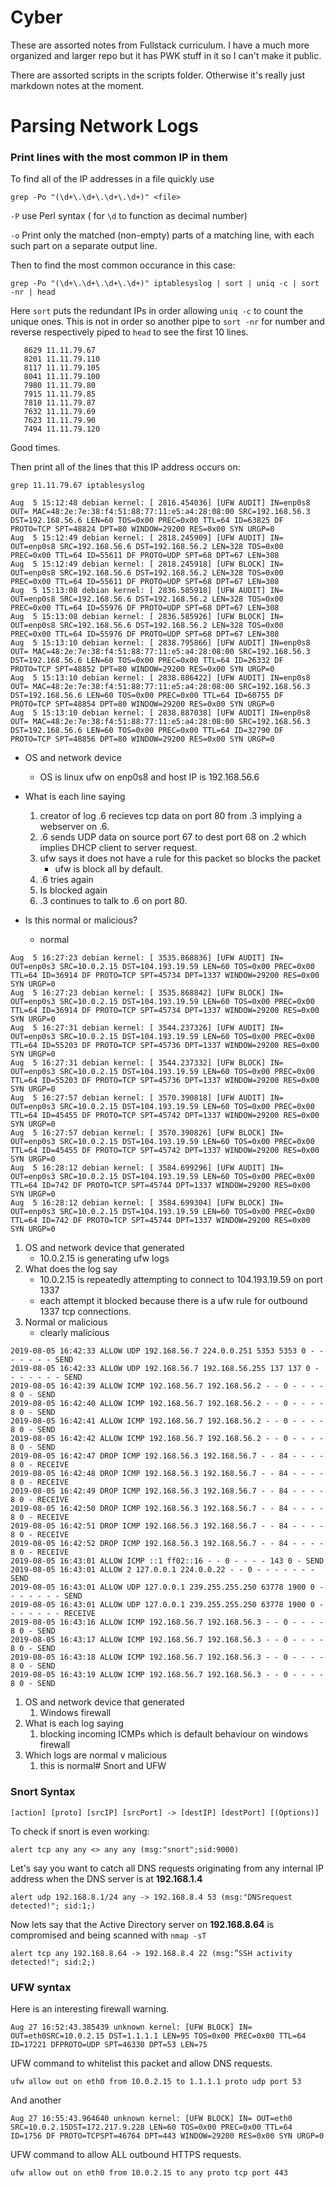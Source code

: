 # Cyber

These are assorted notes from Fullstack curriculum. I have a much more organized and larger repo but it has PWK stuff in it so I can't make it public.

There are assorted scripts in the scripts folder. Otherwise it's really just markdown notes at the moment.

# Parsing Network Logs

### Print lines with the most common IP in them

To find all of the IP addresses in a file quickly use

`grep -Po "(\d+\.\d+\.\d+\.\d+)" <file>`

`-P` use Perl syntax ( for `\d` to function as decimal number)

`-o` Print only the matched (non-empty) parts of a matching line, with  each  such  part  on  a  separate output line.

Then to find the most common occurance in this case:

`grep -Po "(\d+\.\d+\.\d+\.\d+)" iptablesyslog | sort | uniq -c | sort -nr | head`

Here `sort` puts the redundant IPs in order allowing `uniq -c` to count the unique ones. This is not in order so another pipe to `sort -nr` for number and reverse respectively piped to `head` to see the first 10 lines.

```
   8629 11.11.79.67
   8201 11.11.79.110
   8117 11.11.79.105
   8041 11.11.79.100
   7980 11.11.79.80
   7915 11.11.79.85
   7810 11.11.79.87
   7632 11.11.79.69
   7623 11.11.79.90
   7494 11.11.79.120
```

Good times.

Then print all of the lines that this IP address occurs on:

 `grep 11.11.79.67 iptablesyslog`




```
Aug  5 15:12:48 debian kernel: [ 2816.454036] [UFW AUDIT] IN=enp0s8 OUT= MAC=48:2e:7e:38:f4:51:88:77:11:e5:a4:28:08:00 SRC=192.168.56.3 DST=192.168.56.6 LEN=60 TOS=0x00 PREC=0x00 TTL=64 ID=63825 DF PROTO=TCP SPT=48824 DPT=80 WINDOW=29200 RES=0x00 SYN URGP=0
Aug  5 15:12:49 debian kernel: [ 2818.245909] [UFW AUDIT] IN= OUT=enp0s8 SRC=192.168.56.6 DST=192.168.56.2 LEN=328 TOS=0x00 PREC=0x00 TTL=64 ID=55611 DF PROTO=UDP SPT=68 DPT=67 LEN=308
Aug  5 15:12:49 debian kernel: [ 2818.245918] [UFW BLOCK] IN= OUT=enp0s8 SRC=192.168.56.6 DST=192.168.56.2 LEN=328 TOS=0x00 PREC=0x00 TTL=64 ID=55611 DF PROTO=UDP SPT=68 DPT=67 LEN=308
Aug  5 15:13:08 debian kernel: [ 2836.585918] [UFW AUDIT] IN= OUT=enp0s8 SRC=192.168.56.6 DST=192.168.56.2 LEN=328 TOS=0x00 PREC=0x00 TTL=64 ID=55976 DF PROTO=UDP SPT=68 DPT=67 LEN=308
Aug  5 15:13:08 debian kernel: [ 2836.585926] [UFW BLOCK] IN= OUT=enp0s8 SRC=192.168.56.6 DST=192.168.56.2 LEN=328 TOS=0x00 PREC=0x00 TTL=64 ID=55976 DF PROTO=UDP SPT=68 DPT=67 LEN=308
Aug  5 15:13:10 debian kernel: [ 2838.795866] [UFW AUDIT] IN=enp0s8 OUT= MAC=48:2e:7e:38:f4:51:88:77:11:e5:a4:28:08:00 SRC=192.168.56.3 DST=192.168.56.6 LEN=60 TOS=0x00 PREC=0x00 TTL=64 ID=26332 DF PROTO=TCP SPT=48852 DPT=80 WINDOW=29200 RES=0x00 SYN URGP=0
Aug  5 15:13:10 debian kernel: [ 2838.886422] [UFW AUDIT] IN=enp0s8 OUT= MAC=48:2e:7e:38:f4:51:88:77:11:e5:a4:28:08:00 SRC=192.168.56.3 DST=192.168.56.6 LEN=60 TOS=0x00 PREC=0x00 TTL=64 ID=60755 DF PROTO=TCP SPT=48854 DPT=80 WINDOW=29200 RES=0x00 SYN URGP=0
Aug  5 15:13:10 debian kernel: [ 2838.887038] [UFW AUDIT] IN=enp0s8 OUT= MAC=48:2e:7e:38:f4:51:88:77:11:e5:a4:28:08:00 SRC=192.168.56.3 DST=192.168.56.6 LEN=60 TOS=0x00 PREC=0x00 TTL=64 ID=32790 DF PROTO=TCP SPT=48856 DPT=80 WINDOW=29200 RES=0x00 SYN URGP=0
```

- OS and network device
  - OS is linux ufw on enp0s8 and host IP is 192.168.56.6

- What is each line saying
  1. creator of log .6 recieves tcp data on port 80 from .3 implying a webserver on .6.
  2. .6 sends UDP data on source port 67 to dest port 68 on .2 which implies DHCP client to server request.
  3. ufw says it does not have a rule for this packet so blocks the packet
     - ufw is block all by default. 
  4. .6 tries again
  5. Is blocked again
  6. .3 continues to talk to .6 on port 80.
- Is this normal or malicious?
  - normal

```
Aug  5 16:27:23 debian kernel: [ 3535.868836] [UFW AUDIT] IN= OUT=enp0s3 SRC=10.0.2.15 DST=104.193.19.59 LEN=60 TOS=0x00 PREC=0x00 TTL=64 ID=36914 DF PROTO=TCP SPT=45734 DPT=1337 WINDOW=29200 RES=0x00 SYN URGP=0 
Aug  5 16:27:23 debian kernel: [ 3535.868842] [UFW BLOCK] IN= OUT=enp0s3 SRC=10.0.2.15 DST=104.193.19.59 LEN=60 TOS=0x00 PREC=0x00 TTL=64 ID=36914 DF PROTO=TCP SPT=45734 DPT=1337 WINDOW=29200 RES=0x00 SYN URGP=0 
Aug  5 16:27:31 debian kernel: [ 3544.237326] [UFW AUDIT] IN= OUT=enp0s3 SRC=10.0.2.15 DST=104.193.19.59 LEN=60 TOS=0x00 PREC=0x00 TTL=64 ID=55203 DF PROTO=TCP SPT=45736 DPT=1337 WINDOW=29200 RES=0x00 SYN URGP=0 
Aug  5 16:27:31 debian kernel: [ 3544.237332] [UFW BLOCK] IN= OUT=enp0s3 SRC=10.0.2.15 DST=104.193.19.59 LEN=60 TOS=0x00 PREC=0x00 TTL=64 ID=55203 DF PROTO=TCP SPT=45736 DPT=1337 WINDOW=29200 RES=0x00 SYN URGP=0 
Aug  5 16:27:57 debian kernel: [ 3570.390818] [UFW AUDIT] IN= OUT=enp0s3 SRC=10.0.2.15 DST=104.193.19.59 LEN=60 TOS=0x00 PREC=0x00 TTL=64 ID=45455 DF PROTO=TCP SPT=45742 DPT=1337 WINDOW=29200 RES=0x00 SYN URGP=0 
Aug  5 16:27:57 debian kernel: [ 3570.390826] [UFW BLOCK] IN= OUT=enp0s3 SRC=10.0.2.15 DST=104.193.19.59 LEN=60 TOS=0x00 PREC=0x00 TTL=64 ID=45455 DF PROTO=TCP SPT=45742 DPT=1337 WINDOW=29200 RES=0x00 SYN URGP=0 
Aug  5 16:28:12 debian kernel: [ 3584.699296] [UFW AUDIT] IN= OUT=enp0s3 SRC=10.0.2.15 DST=104.193.19.59 LEN=60 TOS=0x00 PREC=0x00 TTL=64 ID=742 DF PROTO=TCP SPT=45744 DPT=1337 WINDOW=29200 RES=0x00 SYN URGP=0 
Aug  5 16:28:12 debian kernel: [ 3584.699304] [UFW BLOCK] IN= OUT=enp0s3 SRC=10.0.2.15 DST=104.193.19.59 LEN=60 TOS=0x00 PREC=0x00 TTL=64 ID=742 DF PROTO=TCP SPT=45744 DPT=1337 WINDOW=29200 RES=0x00 SYN URGP=0 
```

1. OS and network device that generated
   - 10.0.2.15 is generating ufw logs
2. What does the log say
   - 10.0.2.15 is repeatedly attempting to connect to 104.193.19.59 on port 1337
   - each attempt it blocked because there is a ufw rule for outbound 1337 tcp connections.
3. Normal or malicious
   - clearly malicious

```
2019-08-05 16:42:33 ALLOW UDP 192.168.56.7 224.0.0.251 5353 5353 0 - - - - - - - SEND
2019-08-05 16:42:33 ALLOW UDP 192.168.56.7 192.168.56.255 137 137 0 - - - - - - - SEND
2019-08-05 16:42:39 ALLOW ICMP 192.168.56.7 192.168.56.2 - - 0 - - - - 8 0 - SEND
2019-08-05 16:42:40 ALLOW ICMP 192.168.56.7 192.168.56.2 - - 0 - - - - 8 0 - SEND
2019-08-05 16:42:41 ALLOW ICMP 192.168.56.7 192.168.56.2 - - 0 - - - - 8 0 - SEND
2019-08-05 16:42:42 ALLOW ICMP 192.168.56.7 192.168.56.2 - - 0 - - - - 8 0 - SEND
2019-08-05 16:42:47 DROP ICMP 192.168.56.3 192.168.56.7 - - 84 - - - - 8 0 - RECEIVE
2019-08-05 16:42:48 DROP ICMP 192.168.56.3 192.168.56.7 - - 84 - - - - 8 0 - RECEIVE
2019-08-05 16:42:49 DROP ICMP 192.168.56.3 192.168.56.7 - - 84 - - - - 8 0 - RECEIVE
2019-08-05 16:42:50 DROP ICMP 192.168.56.3 192.168.56.7 - - 84 - - - - 8 0 - RECEIVE
2019-08-05 16:42:51 DROP ICMP 192.168.56.3 192.168.56.7 - - 84 - - - - 8 0 - RECEIVE
2019-08-05 16:42:52 DROP ICMP 192.168.56.3 192.168.56.7 - - 84 - - - - 8 0 - RECEIVE
2019-08-05 16:43:01 ALLOW ICMP ::1 ff02::16 - - 0 - - - - 143 0 - SEND
2019-08-05 16:43:01 ALLOW 2 127.0.0.1 224.0.0.22 - - 0 - - - - - - - SEND
2019-08-05 16:43:01 ALLOW UDP 127.0.0.1 239.255.255.250 63778 1900 0 - - - - - - - SEND
2019-08-05 16:43:01 ALLOW UDP 127.0.0.1 239.255.255.250 63778 1900 0 - - - - - - - RECEIVE
2019-08-05 16:43:16 ALLOW ICMP 192.168.56.7 192.168.56.3 - - 0 - - - - 8 0 - SEND
2019-08-05 16:43:17 ALLOW ICMP 192.168.56.7 192.168.56.3 - - 0 - - - - 8 0 - SEND
2019-08-05 16:43:18 ALLOW ICMP 192.168.56.7 192.168.56.3 - - 0 - - - - 8 0 - SEND
2019-08-05 16:43:19 ALLOW ICMP 192.168.56.7 192.168.56.3 - - 0 - - - - 8 0 - SEND
```
1. OS and network device that generated
   1. Windows firewall
2. What is each log saying
   1. blocking incoming ICMPs which is default behaviour on windows firewall
3. Which logs are normal v malicious
   1. this is normal# Snort and UFW

### Snort Syntax

`[action] [proto] [srcIP] [srcPort] -> [destIP] [destPort] [(Options)]`

To check if snort is even working:

`alert tcp any any <> any any (msg:"snort";sid:9000)`

Let's say you want to catch all DNS requests originating from any internal IP address when the DNS server is at **192.168.1.4**

`alert udp 192.168.8.1/24 any -> 192.168.8.4 53 (msg:"DNSrequest detected!"; sid:1;)`

Now lets say that the Active Directory server on **192.168.8.64** is compromised and being scanned with `nmap -sT`

`alert tcp any 192.168.8.64 -> 192.168.8.4 22 (msg:”SSH activity detected!"; sid:2;)`

### UFW syntax

Here is an interesting firewall warning.
```
Aug 27 16:52:43.385439 unknown kernel: [UFW BLOCK] IN= OUT=eth0SRC=10.0.2.15 DST=1.1.1.1 LEN=95 TOS=0x00 PREC=0x00 TTL=64 ID=17221 DFPROTO=UDP SPT=46330 DPT=53 LEN=75
```
UFW command to whitelist this packet and allow DNS requests.

`ufw allow out on eth0 from 10.0.2.15 to 1.1.1.1 proto udp port 53`

And another
```
Aug 27 16:55:43.964640 unknown kernel: [UFW BLOCK] IN= OUT=eth0 SRC=10.0.2.15DST=172.217.9.228 LEN=60 TOS=0x00 PREC=0x00 TTL=64 ID=1756 DF PROTO=TCPSPT=46764 DPT=443 WINDOW=29200 RES=0x00 SYN URGP=0
```
UFW command to allow ALL outbound HTTPS requests.

`ufw allow out on eth0 from 10.0.2.15 to any proto tcp port 443`



